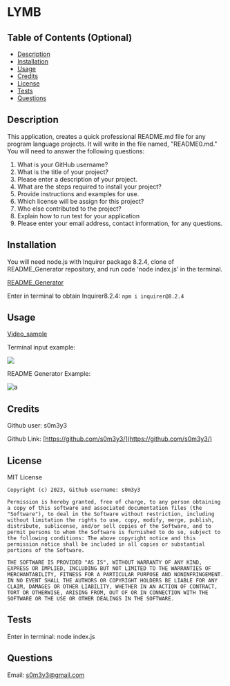 # LYMB

## Table of Contents (Optional)

- [Description](#description)
- [Installation](#installation)
- [Usage](#usage)
- [Credits](#credits)
- [License](#license)
- [Tests](#tests)
- [Questions](#questions)

## Description

This application, creates a quick professional README.md file for any program language projects. It will write in the file named, "README0.md." You will need to answer the following questions: 
1. What is your GitHub username?
2. What is the title of your project?
3. Please enter a description of your project.
4. What are the steps required to install your project?
5. Provide instructions and examples for use.
6. Which license will be assign for this project?
7. Who else contributed to the project?
8. Explain how to run test for your application
9. Please enter your email address, contact information, for any questions.



## Installation

You will need node.js with Inquirer package 8.2.4, clone of README_Generator repository, and run code 'node index.js' in the terminal. 

[README_Generator](https://github.com/s0m3y3/readme_generator)

Enter in terminal to obtain Inquirer8.2.4:     ```npm i inquirer@8.2.4```

## Usage

[Video_sample](https://drive.google.com/file/d/18C5enCRthKmMOtCz9xjnbSjxuvu73rB1/view)

Terminal input example: 

  ![](./terminal_input_example.jpg)

README Generator Example: 

![a](./generator_example.jpg)

## Credits
Github user: s0m3y3

Github Link: [https://github.com/s0m3y3/](https://github.com/s0m3y3/)

## License
  MIT License

    Copyright (c) 2023, Github username: s0m3y3
    
    Permission is hereby granted, free of charge, to any person obtaining a copy of this software and associated documentation files (the "Software"), to deal in the Software without restriction, including without limitation the rights to use, copy, modify, merge, publish, distribute, sublicense, and/or sell copies of the Software, and to permit persons to whom the Software is furnished to do so, subject to the following conditions: The above copyright notice and this permission notice shall be included in all copies or substantial portions of the Software.
    
    THE SOFTWARE IS PROVIDED "AS IS", WITHOUT WARRANTY OF ANY KIND, EXPRESS OR IMPLIED, INCLUDING BUT NOT LIMITED TO THE WARRANTIES OF MERCHANTABILITY, FITNESS FOR A PARTICULAR PURPOSE AND NONINFRINGEMENT. IN NO EVENT SHALL THE AUTHORS OR COPYRIGHT HOLDERS BE LIABLE FOR ANY CLAIM, DAMAGES OR OTHER LIABILITY, WHETHER IN AN ACTION OF CONTRACT, TORT OR OTHERWISE, ARISING FROM, OUT OF OR IN CONNECTION WITH THE SOFTWARE OR THE USE OR OTHER DEALINGS IN THE SOFTWARE.

## Tests
Enter in terminal:  node index.js 

## Questions
Email: s0m3y3@gmail.com